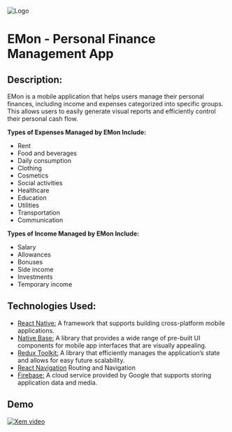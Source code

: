 ![Logo](https://bocorolulpdyyqsfyaux.supabase.co/storage/v1/object/public/social_media/finances/Screenshot%202024-09-17%20at%2015.14.40.png)
# EMon - Personal Finance Management App

## Description:
EMon is a mobile application that helps users manage their personal finances, including income and expenses categorized into specific groups. This allows users to easily generate visual reports and efficiently control their personal cash flow.

**Types of Expenses Managed by EMon Include:**
- Rent
- Food and beverages
- Daily consumption
- Clothing
- Cosmetics
- Social activities
- Healthcare
- Education
- Utilities
- Transportation
- Communication

**Types of Income Managed by EMon Include:**
- Salary
- Allowances
- Bonuses
- Side income
- Investments
- Temporary income

## Technologies Used:
* [React Native:](https://reactnative.dev/) A framework that supports building cross-platform mobile applications.
* [Native Base:](https://nativebase.io/) A library that provides a wide range of pre-built UI components for mobile app interfaces that are visually appealing.
* [Redux Toolkit:](https://redux-toolkit.js.org/) A library that efficiently manages the application’s state and allows for easy future scalability.
* [React Navigation](https://reactnavigation.org/) Routing and Navigation
* [Firebase:](https://firebase.google.com/) A cloud service provided by Google that supports storing application data and media.

## Demo
[![Xem video](https://bocorolulpdyyqsfyaux.supabase.co/storage/v1/object/public/social_media/finances/Screenshot%202024-09-17%20at%2015.07.23.png)](https://bocorolulpdyyqsfyaux.supabase.co/storage/v1/object/public/social_media/finances/demo-financial%20(1).mp4?t=2024-09-17T08%3A07%3A50.493Z)
